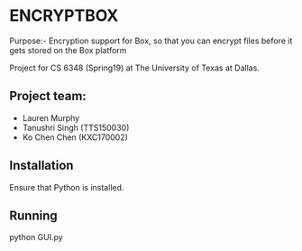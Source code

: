 # ENCRYPTBOX
Purpose:-  Encryption support for Box, so that you can encrypt files before it gets stored on the Box platform

Project for CS 6348 (Spring19) at The University of Texas at Dallas. 

## Project team: 
* Lauren Murphy 
* Tanushri Singh (TTS150030)
* Ko Chen Chen (KXC170002)

## Installation
Ensure that Python is installed.

## Running
python GUI.py